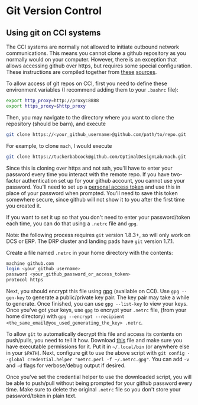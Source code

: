 # Git Version Control #

## Using git on CCI systems ##

The CCI systems are normally not allowed to initiate outbound network communications. This means you cannot clone a github repository as you normally would on your computer. However, there is an exception that allows accessing github over https, but requires some special configuration. These instructions are compiled together from [these](https://secure.cci.rpi.edu/wiki/index.php?title=Proxy) [sources](https://help.github.com/en/github/authenticating-to-github/accessing-github-using-two-factor-authentication#using-two-factor-authentication-with-the-command-line).

To allow access of git repos on CCI, first you need to define these environment variables (I recommend adding them to your `.bashrc` file):

```bash
export http_proxy=http://proxy:8888
export https_proxy=$http_proxy
```

Then, you may navigate to the directory where you want to clone the repository (should be barn), and execute

```bash
git clone https://<your_github_username>@github.com/path/to/repo.git
```

For example, to clone `mach`, I would execute

```bash
git clone https://tuckerbabcock@github.com/OptimalDesignLab/mach.git
```

Since this is cloning over https and not ssh, you'll have to enter your password every time you interact with the remote repo. If you have two-factor authentication set up for your github account, you cannot use your password. You'll need to set up a [personal access token](https://help.github.com/en/github/authenticating-to-github/creating-a-personal-access-token-for-the-command-line) and use this in place of your password when prompted. You'll need to save this token somewhere secure, since github will not show it to you after the first time you created it.

If you want to set it up so that you don't need to enter your password/token each time, you can do that using a `.netrc` file and `gpg`.

Note: the following process requires `git` version 1.8.3+, so will only work on DCS or ERP. The DRP cluster and landing pads have `git` version 1.7.1.

Create a file named `.netrc` in your home directory with the contents:

```bash
machine github.com
login <your_github_username>
password <your_github_password_or_access_token>
protocol https
```

Next, you should encrypt this file using [gpg](https://www.gnupg.org) (available on CCI). Use `gpg --gen-key` to generate a public/private key pair. The key pair may take a while to generate. Once finished, you can use `gpg --list-key` to view your keys. Once you've got your keys, use `gpg` to encrypt your `.netrc` file, (from your home directory) with `gpg --encrypt --recipient <the_same_email@you_used_generating_the_key> .netrc`.

To allow `git` to automatically decrypt this file and access its contents on push/pulls, you need to tell it how. Download [this](https://raw.githubusercontent.com/git/git/master/contrib/credential/netrc/git-credential-netrc.perl) file and make sure you have executable permissions for it. Put it in `~/.local/bin` (or anywhere else in your `$PATH`). Next, configure git to use the above script with `git config --global credential.helper "netrc.perl -f ~/.netrc.gpg"`. You can add `-v` and `-d` flags for verbose/debug output if desired.

Once you've set the credential helper to use the downloaded script, you will be able to push/pull without being prompted for your github password every time. Make sure to delete the original `.netrc` file so you don't store your password/token in plain text.
